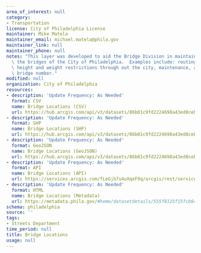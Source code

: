 ```yaml
---
area_of_interest: null
category:
- Transportation
license: City of Philadelphia License
maintainer: Mike Matela
maintainer_email: michael.matela@phila.gov
maintainer_link: null
maintainer_phone: null
notes: "This layer was developed to aid the Bridge Division in maintaining and referencing\
  \ the bridges of the City of Philadelphia.  Examples include: routing trucks with\
  \ height and weight restrictions through out the city, maintenance, and obtaining\
  \ bridge number."
modified: null
organization: City of Philadelphia
resources:
- description: 'Update Frequency: As Needed'
  format: CSV
  name: Bridge Locations (CSV)
  url: https://hub.arcgis.com/api/v3/datasets/86b01c9fd2224698a43ed8cebfac84ec_0/downloads/data?format=csv&spatialRefId=3857&where=1%3D1
- description: 'Update Frequency: As Needed'
  format: SHP
  name: Bridge Locations (SHP)
  url: https://hub.arcgis.com/api/v3/datasets/86b01c9fd2224698a43ed8cebfac84ec_0/downloads/data?format=shp&spatialRefId=3857&where=1%3D1
- description: 'Update Frequency: As Needed'
  format: GeoJSON
  name: Bridge Locations (GeoJSON)
  url: https://hub.arcgis.com/api/v3/datasets/86b01c9fd2224698a43ed8cebfac84ec_0/downloads/data?format=geojson&spatialRefId=4326&where=1%3D1
- description: 'Update Frequency: As Needed'
  format: API
  name: Bridge Locations (API)
  url: https://services.arcgis.com/fLeGjb7u4uXqeF9q/arcgis/rest/services/Bridge_Locations/FeatureServer/0/query?outFields=*&where=1%3D1
- description: 'Update Frequency: As Needed'
  format: HTML
  name: Bridge Locations (Metadata)
  url: https://metadata.phila.gov/#home/datasetdetails/555f8125f15fcb6c6ed440f6/representationdetails/5571b1a6e4fb1d91393c2109/
schema: philadelphia
source: ''
tags:
- Streets Department
time_period: null
title: Bridge Locations
usage: null
---
```

